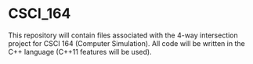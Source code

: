# CSCI_164

This repository will contain files associated with the 4-way intersection project for CSCI 164 (Computer Simulation).
All code will be written in the C++ language (C++11 features will be used).
